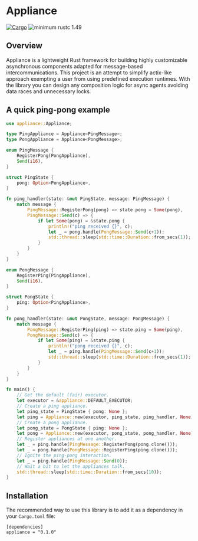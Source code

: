 # Appliance

[![Cargo](https://img.shields.io/crates/v/appliance.svg)](https://crates.io/crates/appliance)
![minimum rustc 1.49](https://img.shields.io/badge/rustc-1.49+-red.svg)

## Overview

Appliance is a lightweight Rust framework for building highly customizable asynchronous components adapted for message-based intercommunications. This project is an attempt to simplify actix-like approach exempting a user from using predefined execution runtimes. With the library you can design any composition logic for async agents avoiding data races and unnecessary locks.

## A quick ping-pong example

```rust
use appliance::Appliance;

type PingAppliance = Appliance<PingMessage>;
type PongAppliance = Appliance<PongMessage>;

enum PingMessage {
	RegisterPong(PongAppliance),
	Send(i16),
}

struct PingState {
	pong: Option<PongAppliance>,
}

fn ping_handler(state: &mut PingState, message: PingMessage) {
	match message {
		PingMessage::RegisterPong(pong) => state.pong = Some(pong),
		PingMessage::Send(c) => {
			if let Some(pong) = &state.pong {
				println!("ping received {}", c);
				let _ = pong.handle(PongMessage::Send(c+1));
				std::thread::sleep(std::time::Duration::from_secs(1));
			}
		}
	}
}

enum PongMessage {
	RegisterPing(PingAppliance),
	Send(i16),
}

struct PongState {
	ping: Option<PingAppliance>,
}

fn pong_handler(state: &mut PongState, message: PongMessage) {
	match message {
		PongMessage::RegisterPing(ping) => state.ping = Some(ping),
		PongMessage::Send(c) => {
			if let Some(ping) = &state.ping {
				println!("pong received {}", c);
				let _ = ping.handle(PingMessage::Send(c+1));
				std::thread::sleep(std::time::Duration::from_secs(1));
			}
		}
	}
}

fn main() {
	// Get the default (fair) executor.
	let executor = &appliance::DEFAULT_EXECUTOR;
	// Create a ping appliance.
	let ping_state = PingState { pong: None };
	let ping = Appliance::new(executor, ping_state, ping_handler, None);
	// Create a pong appliance.
	let pong_state = PongState { ping: None };
	let pong = Appliance::new(executor, pong_state, pong_handler, None);
	// Register appliances at one another.
	let _ = ping.handle(PingMessage::RegisterPong(pong.clone()));
	let _ = pong.handle(PongMessage::RegisterPing(ping.clone()));
	// Ignite the ping-pong interaction.
	let _ = ping.handle(PingMessage::Send(0));
	// Wait a bit to let the appliances talk.
	std::thread::sleep(std::time::Duration::from_secs(10));
}

```

## Installation

The recommended way to use this library is to add it as a dependency in your `Cargo.toml` file:

```
[dependencies]
appliance = "0.1.0"
```
